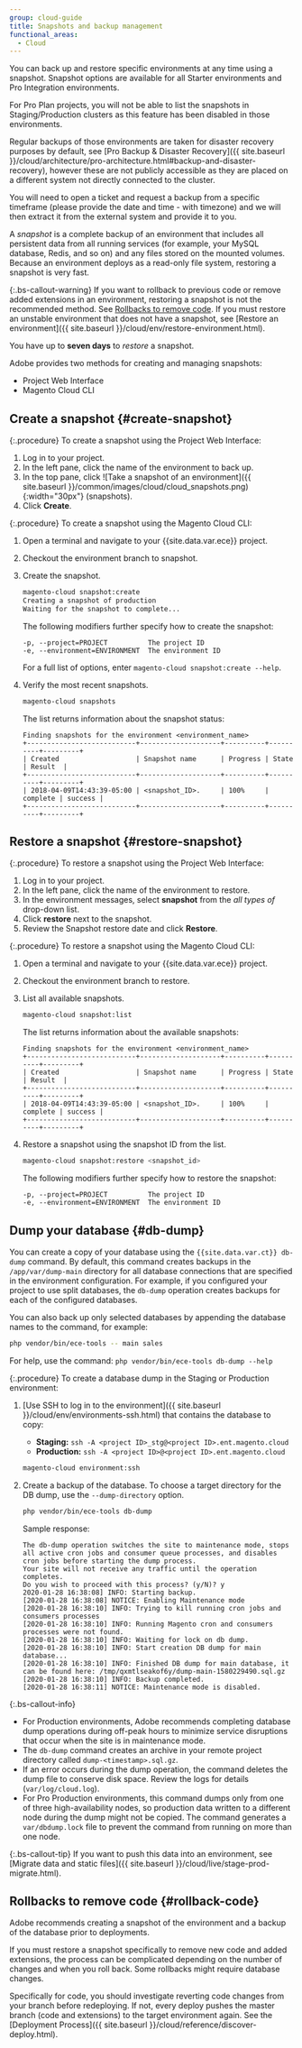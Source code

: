 ```yaml
---
group: cloud-guide
title: Snapshots and backup management
functional_areas:
  - Cloud
---
```


You can back up and restore specific environments at any time using a snapshot. Snapshot options are available for all Starter environments and Pro Integration environments.

For Pro Plan projects, you will not be able to list the snapshots in Staging/Production clusters as this feature has been disabled in those environments.

Regular backups of those environments are taken for disaster recovery purposes by default, see [Pro Backup & Disaster Recovery]({{ site.baseurl }}/cloud/architecture/pro-architecture.html#backup-and-disaster-recovery), however these are not publicly accessible as they are placed on a different system not directly connected to the cluster.

You will need to open a ticket and request a backup from a specific timeframe (please provide the date and time - with timezone) and we will then extract it from the external system and provide it to you.

A _snapshot_ is a complete backup of an environment that includes all persistent data from all running services (for example, your MySQL database, Redis, and so on) and any files stored on the mounted volumes. Because an environment deploys as a read-only file system, restoring a snapshot is very fast.

{:.bs-callout-warning}
If you want to rollback to previous code or remove added extensions in an environment, restoring a snapshot is not the recommended method. See [Rollbacks to remove code](#rollback-code). If you must restore an unstable environment that does not have a snapshot, see [Restore an environment]({{ site.baseurl }}/cloud/env/restore-environment.html).

You have up to **seven days** to _restore_ a snapshot.

Adobe provides two methods for creating and managing snapshots:

-  Project Web Interface
-  Magento Cloud CLI

## Create a snapshot {#create-snapshot}

{:.procedure}
To create a snapshot using the Project Web Interface:

1. Log in to your project.
1. In the left pane, click the name of the environment to back up.
1. In the top pane, click ![Take a snapshot of an environment]({{ site.baseurl }}/common/images/cloud/cloud_snapshots.png){:width="30px"} (snapshots).
1. Click **Create**.

{:.procedure}
To create a snapshot using the Magento Cloud CLI:

1. Open a terminal and navigate to your {{site.data.var.ece}} project.
1. Checkout the environment branch to snapshot.
1. Create the snapshot.

   ```bash
   magento-cloud snapshot:create
   Creating a snapshot of production
   Waiting for the snapshot to complete...
   ```

   The following modifiers further specify how to create the snapshot:

   ```text
   -p, --project=PROJECT          The project ID
   -e, --environment=ENVIRONMENT  The environment ID
   ```

   For a full list of options, enter `magento-cloud snapshot:create --help`.

1. Verify the most recent snapshots.

   ```bash
   magento-cloud snapshots
   ```

   The list returns information about the snapshot status:

   ```terminal
   Finding snapshots for the environment <environment_name>
   +---------------------------+--------------------+----------+----------+---------+
   | Created                   | Snapshot name      | Progress | State    | Result  |
   +---------------------------+--------------------+----------+----------+---------+
   | 2018-04-09T14:43:39-05:00 | <snapshot_ID>.     | 100%     | complete | success |
   +---------------------------+--------------------+----------+----------+---------+
   ```

## Restore a snapshot {#restore-snapshot}

{:.procedure}
To restore a snapshot using the Project Web Interface:

1. Log in to your project.
1. In the left pane, click the name of the environment to restore.
1. In the environment messages, select **snapshot** from the _all types of_ drop-down list.
1. Click **restore** next to the snapshot.
1. Review the Snapshot restore date and click **Restore**.

{:.procedure}
To restore a snapshot using the Magento Cloud CLI:

1. Open a terminal and navigate to your {{site.data.var.ece}} project.
1. Checkout the environment branch to restore.
1. List all available snapshots.

   ```bash
   magento-cloud snapshot:list
   ```

   The list returns information about the available snapshots:

   ```terminal
   Finding snapshots for the environment <environment_name>
   +---------------------------+--------------------+----------+----------+---------+
   | Created                   | Snapshot name      | Progress | State    | Result  |
   +---------------------------+--------------------+----------+----------+---------+
   | 2018-04-09T14:43:39-05:00 | <snapshot_ID>.     | 100%     | complete | success |
   +---------------------------+--------------------+----------+----------+---------+
   ```

1. Restore a snapshot using the snapshot ID from the list.

   ```bash
   magento-cloud snapshot:restore <snapshot_id>
   ```

   The following modifiers further specify how to restore the snapshot:

   ```text
   -p, --project=PROJECT          The project ID
   -e, --environment=ENVIRONMENT  The environment ID
   ```

## Dump your database {#db-dump}

You can create a copy of your database using the `{{site.data.var.ct}} db-dump` command. By default, this command creates backups in the `/app/var/dump-main` directory for all database connections that are specified in the environment configuration. For example, if you configured your project to use split databases, the `db-dump` operation creates backups for each of the configured databases.

You can also back up only selected databases by appending the database names to the command, for example:

```bash
php vendor/bin/ece-tools -- main sales
```

For help, use the command: `php vendor/bin/ece-tools db-dump --help`

{:.procedure}
To create a database dump in the Staging or Production environment:

1. [Use SSH to log in to the environment]({{ site.baseurl }}/cloud/env/environments-ssh.html) that contains the database to copy:

   -  **Staging:** `ssh -A <project ID>_stg@<project ID>.ent.magento.cloud`
   -  **Production:** `ssh -A <project ID>@<project ID>.ent.magento.cloud`

   ```bash
   magento-cloud environment:ssh
   ```

1. Create a backup of the database. To choose a target directory for the DB dump, use the `--dump-directory` option.

   ```bash
   php vendor/bin/ece-tools db-dump
   ```

   Sample response:

   ```terminal
   The db-dump operation switches the site to maintenance mode, stops all active cron jobs and consumer queue processes, and disables cron jobs before starting the dump process.
   Your site will not receive any traffic until the operation completes.
   Do you wish to proceed with this process? (y/N)? y
   2020-01-28 16:38:08] INFO: Starting backup.
   [2020-01-28 16:38:08] NOTICE: Enabling Maintenance mode
   [2020-01-28 16:38:10] INFO: Trying to kill running cron jobs and consumers processes
   [2020-01-28 16:38:10] INFO: Running Magento cron and consumers processes were not found.
   [2020-01-28 16:38:10] INFO: Waiting for lock on db dump.
   [2020-01-28 16:38:10] INFO: Start creation DB dump for main database...
   [2020-01-28 16:38:10] INFO: Finished DB dump for main database, it can be found here: /tmp/qxmtlseakof6y/dump-main-1580229490.sql.gz
   [2020-01-28 16:38:10] INFO: Backup completed.
   [2020-01-28 16:38:11] NOTICE: Maintenance mode is disabled.
   ```

{:.bs-callout-info}

-  For Production environments, Adobe recommends completing database dump operations during off-peak hours to minimize service disruptions that occur when the site is in maintenance mode.
-  The `db-dump` command creates an archive in your remote project directory called  `dump-<timestamp>.sql.gz`.
-  If an error occurs during the dump operation, the command deletes the dump file to conserve disk space. Review the logs for details (`var/log/cloud.log`).
-  For Pro Production environments, this command dumps only from one of three high-availability nodes, so production data written to a different node during the dump might not be copied. The command generates a `var/dbdump.lock` file to prevent the command from running on more than one node.

{:.bs-callout-tip}
If you want to push this data into an environment, see [Migrate data and static files]({{ site.baseurl }}/cloud/live/stage-prod-migrate.html).

## Rollbacks to remove code {#rollback-code}

Adobe recommends creating a snapshot of the environment and a backup of the database prior to deployments.

If you must restore a snapshot specifically to remove new code and added extensions, the process can be complicated depending on the number of changes and when you roll back. Some rollbacks might require database changes.

Specifically for code, you should investigate reverting code changes from your branch before redeploying. If not, every deploy pushes the master branch (code and extensions) to the target environment again. See the [Deployment Process]({{ site.baseurl }}/cloud/reference/discover-deploy.html).
